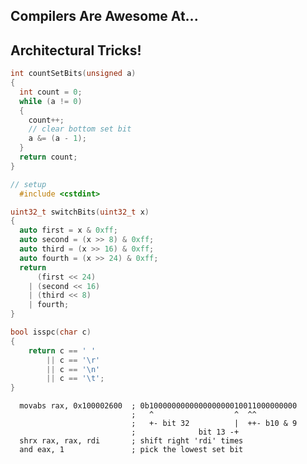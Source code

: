 <div class="white-bg">
<h2>Compilers Are Awesome At...</h2>
<h2 class="fragment">Architectural Tricks!</h2>
</div>


```cpp
int countSetBits(unsigned a)
{
  int count = 0;
  while (a != 0)
  {
    count++;
    // clear bottom set bit
    a &= (a - 1);
  }
  return count;
}
```


```cpp
// setup
  #include <cstdint>

uint32_t switchBits(uint32_t x)
{
  auto first = x & 0xff;
  auto second = (x >> 8) & 0xff;
  auto third = (x >> 16) & 0xff;
  auto fourth = (x >> 24) & 0xff;
  return 
      (first << 24)
    | (second << 16)
    | (third << 8)
    | fourth;
}
```


```cpp
bool isspc(char c)
{
    return c == ' '
        || c == '\r'
        || c == '\n'
        || c == '\t';
}
```


```x86asm
  movabs rax, 0x100002600  ; 0b100000000000000000010011000000000
                           ;   ^                  ^  ^^
                           ;   +- bit 32          |  ++- b10 & 9
                           ;              bit 13 -+
  shrx rax, rax, rdi       ; shift right 'rdi' times
  and eax, 1               ; pick the lowest set bit
```
